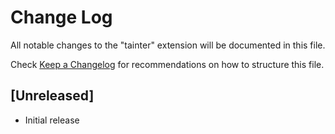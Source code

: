 # Change Log

All notable changes to the "tainter" extension will be documented in this file.

Check [Keep a Changelog](http://keepachangelog.com/) for recommendations on how to structure this file.

## [Unreleased]

- Initial release